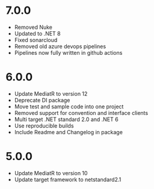 # 7.0.0
- Removed Nuke
- Updated to .NET 8
- Fixed sonarcloud
- Removed old azure devops pipelines
- Pipelines now fully written in github actions

# 6.0.0
- Update MediatR to version 12
- Deprecate DI package
- Move test and sample code into one project
- Removed support for convention and interface clients
- Multi target .NET standard 2.0 and .NET 6
- Use reproducible builds
- Include Readme and Changelog in package

# 5.0.0
- Update MediatR to version 10
- Update target framework to netstandard2.1
